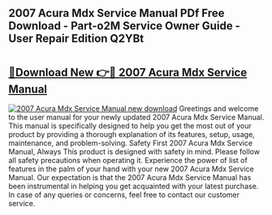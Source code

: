 ## 2007 Acura Mdx Service Manual PDf Free Download - Part-o2M Service Owner Guide - User Repair Edition Q2YBt

# <h2><a href="http://bc12806.oget.top/?id=2007+Acura+Mdx+Service+Manual">🔗Download New 👉🔴 2007 Acura Mdx Service Manual</a></h2>

[![2007 Acura Mdx Service Manual new download](https://i.imgur.com/5g1atiW.png)](http://bc12806.oget.top/?id=2007+Acura+Mdx+Service+Manual)
Greetings and welcome to the user manual for your newly updated 2007 Acura Mdx Service Manual. This manual is specifically designed to help you get the most out of your product by providing a thorough explanation of its features, setup, usage, maintenance, and problem-solving. Safety First 2007 Acura Mdx Service Manual, Always This product is designed with safety in mind. Please follow all safety precautions when operating it. Experience the power of list of features in the palm of your hand with your new 2007 Acura Mdx Service Manual. Our expectation is that the 2007 Acura Mdx Service Manual has been instrumental in helping you get acquainted with your latest purchase. In case of any queries or concerns, feel free to contact our customer service.
